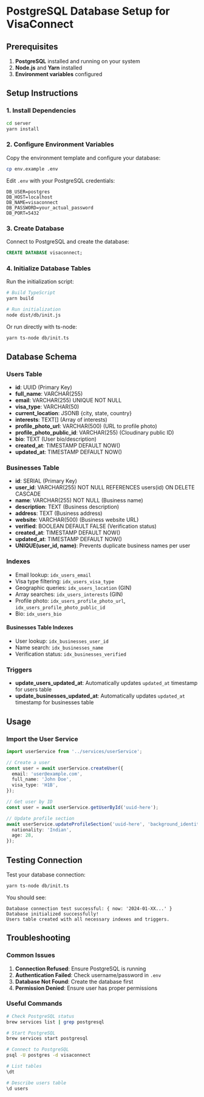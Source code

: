 # PostgreSQL Database Setup for VisaConnect

## Prerequisites

1. **PostgreSQL** installed and running on your system
2. **Node.js** and **Yarn** installed
3. **Environment variables** configured

## Setup Instructions

### 1. Install Dependencies

```bash
cd server
yarn install
```

### 2. Configure Environment Variables

Copy the environment template and configure your database:

```bash
cp env.example .env
```

Edit `.env` with your PostgreSQL credentials:

```env
DB_USER=postgres
DB_HOST=localhost
DB_NAME=visaconnect
DB_PASSWORD=your_actual_password
DB_PORT=5432
```

### 3. Create Database

Connect to PostgreSQL and create the database:

```sql
CREATE DATABASE visaconnect;
```

### 4. Initialize Database Tables

Run the initialization script:

```bash
# Build TypeScript
yarn build

# Run initialization
node dist/db/init.js
```

Or run directly with ts-node:

```bash
yarn ts-node db/init.ts
```

## Database Schema

### Users Table

- **id**: UUID (Primary Key)
- **full_name**: VARCHAR(255)
- **email**: VARCHAR(255) UNIQUE NOT NULL
- **visa_type**: VARCHAR(50)
- **current_location**: JSONB {city, state, country}
- **interests**: TEXT[] (Array of interests)
- **profile_photo_url**: VARCHAR(500) (URL to profile photo)
- **profile_photo_public_id**: VARCHAR(255) (Cloudinary public ID)
- **bio**: TEXT (User bio/description)
- **created_at**: TIMESTAMP DEFAULT NOW()
- **updated_at**: TIMESTAMP DEFAULT NOW()

### Businesses Table

- **id**: SERIAL (Primary Key)
- **user_id**: VARCHAR(255) NOT NULL REFERENCES users(id) ON DELETE CASCADE
- **name**: VARCHAR(255) NOT NULL (Business name)
- **description**: TEXT (Business description)
- **address**: TEXT (Business address)
- **website**: VARCHAR(500) (Business website URL)
- **verified**: BOOLEAN DEFAULT FALSE (Verification status)
- **created_at**: TIMESTAMP DEFAULT NOW()
- **updated_at**: TIMESTAMP DEFAULT NOW()
- **UNIQUE(user_id, name)**: Prevents duplicate business names per user

### Indexes

- Email lookup: `idx_users_email`
- Visa type filtering: `idx_users_visa_type`
- Geographic queries: `idx_users_location` (GIN)
- Array searches: `idx_users_interests` (GIN)
- Profile photo: `idx_users_profile_photo_url`, `idx_users_profile_photo_public_id`
- Bio: `idx_users_bio`

#### Businesses Table Indexes

- User lookup: `idx_businesses_user_id`
- Name search: `idx_businesses_name`
- Verification status: `idx_businesses_verified`

### Triggers

- **update_users_updated_at**: Automatically updates `updated_at` timestamp for users table
- **update_businesses_updated_at**: Automatically updates `updated_at` timestamp for businesses table

## Usage

### Import the User Service

```typescript
import userService from '../services/userService';

// Create a user
const user = await userService.createUser({
  email: 'user@example.com',
  full_name: 'John Doe',
  visa_type: 'H1B',
});

// Get user by ID
const user = await userService.getUserById('uuid-here');

// Update profile section
await userService.updateProfileSection('uuid-here', 'background_identity', {
  nationality: 'Indian',
  age: 28,
});
```

## Testing Connection

Test your database connection:

```bash
yarn ts-node db/init.ts
```

You should see:

```
Database connection test successful: { now: '2024-01-XX...' }
Database initialized successfully!
Users table created with all necessary indexes and triggers.
```

## Troubleshooting

### Common Issues

1. **Connection Refused**: Ensure PostgreSQL is running
2. **Authentication Failed**: Check username/password in `.env`
3. **Database Not Found**: Create the database first
4. **Permission Denied**: Ensure user has proper permissions

### Useful Commands

```bash
# Check PostgreSQL status
brew services list | grep postgresql

# Start PostgreSQL
brew services start postgresql

# Connect to PostgreSQL
psql -U postgres -d visaconnect

# List tables
\dt

# Describe users table
\d users
```
